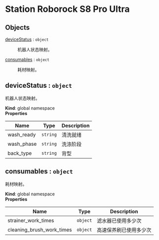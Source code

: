 # Station Roborock S8 Pro Ultra

## Objects

<dl>
<dt><a href="#deviceStatus">deviceStatus</a> : <code>object</code></dt>
<dd><p>机器人状态映射。</p>
</dd>
<dt><a href="#consumables">consumables</a> : <code>object</code></dt>
<dd><p>耗材映射。</p>
</dd>
</dl>

<a name="deviceStatus"></a>

## deviceStatus : <code>object</code>
机器人状态映射。

**Kind**: global namespace  
**Properties**

| Name | Type | Description |
| --- | --- | --- |
| wash_ready | <code>string</code> | 清洗就绪 |
| wash_phase | <code>string</code> | 洗涤阶段 |
| back_type | <code>string</code> | 背型 |

<a name="consumables"></a>

## consumables : <code>object</code>
耗材映射。

**Kind**: global namespace  
**Properties**

| Name | Type | Description |
| --- | --- | --- |
| strainer_work_times | <code>object</code> | 滤水器已使用多少次 |
| cleaning_brush_work_times | <code>object</code> | 高速保养刷已使用多少次 |

